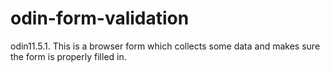 # odin-form-validation
odin11.5.1. This is a browser form which collects some data and makes sure the form is properly filled in.
